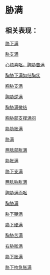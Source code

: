# 胁满## 相关表现： [胁下满](https://www.gmzyjc.com/search/result?wd=胁下满)[胁支满](https://www.gmzyjc.com/search/result?wd=胁支满)[心烦喜呕，胸胁苦满](https://www.gmzyjc.com/search/result?wd=心烦喜呕，胸胁苦满)[胸胁下满如结胸状](https://www.gmzyjc.com/search/result?wd=胸胁下满如结胸状)[胸胁支满](https://www.gmzyjc.com/search/result?wd=胸胁支满)[胸胁逆满](https://www.gmzyjc.com/search/result?wd=胸胁逆满)[胸胁满微结](https://www.gmzyjc.com/search/result?wd=胸胁满微结)[胸胁部支撑满闷](https://www.gmzyjc.com/search/result?wd=胸胁部支撑满闷)[胁肋胀满](https://www.gmzyjc.com/search/result?wd=胁肋胀满)[胁满](https://www.gmzyjc.com/search/result?wd=胁满)[两胠部胀满](https://www.gmzyjc.com/search/result?wd=两胠部胀满)[胁胀满](https://www.gmzyjc.com/search/result?wd=胁胀满)[胁下支满](https://www.gmzyjc.com/search/result?wd=胁下支满)[两胠胁胀满](https://www.gmzyjc.com/search/result?wd=两胠胁胀满)[胸胁满而呕](https://www.gmzyjc.com/search/result?wd=胸胁满而呕)[胸胁满](https://www.gmzyjc.com/search/result?wd=胸胁满)[胁下鞕满](https://www.gmzyjc.com/search/result?wd=胁下鞕满)[胁下硬满](https://www.gmzyjc.com/search/result?wd=胁下硬满)[胸胁苦满](https://www.gmzyjc.com/search/result?wd=胸胁苦满)[右胁胀满](https://www.gmzyjc.com/search/result?wd=右胁胀满)[胁下胀满](https://www.gmzyjc.com/search/result?wd=胁下胀满)[胁下拘急胀满](https://www.gmzyjc.com/search/result?wd=胁下拘急胀满)